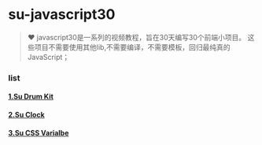 # su-javascript30
> ❤️ javascript30是一系列的视频教程，旨在30天编写30个前端小项目。 这些项目不需要使用其他lib,不需要编译，不需要模板，回归最纯真的JavaScript；

### list
#### [1.Su Drum Kit](https://github.com/sulihuang/su-javascript30/tree/master/01-Drum%20Kit)
#### [2.Su Clock](https://github.com/sulihuang/su-javascript30/tree/master/02-Clock)
#### [3.Su CSS Varialbe](https://github.com/sulihuang/su-javascript30/tree/master/03-CSS%20Variable)




